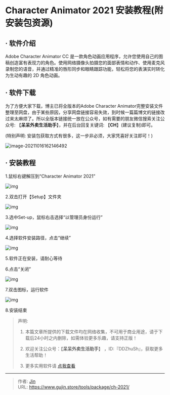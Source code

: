 # Character Animator 2021 安装教程(附安装包资源)


## · 软件介绍
Adobe Character Animator CC 是一款角色动画应用程序，允许您使用自己的图稿创造富有表现力的角色。使用网络摄像头拍摄您的面部表情和动作、使用麦克风录制您的语音，并通过精准的唇形同步和眼睛跟踪功能，轻松将您的表演实时转化为生动有趣的 2D 角色动画。

## · 软件下载
为了方便大家下载，博主已将全版本的Adobe Character Animator完整安装文件整理至网盘，由于某些原因，分享网盘链接容易失效，到时候一篇篇博文的链接改过来太麻烦了。所以全版本链接统一放在公众号，如有需要的朋友微信搜索关注公众号: 【**呆呆外卖生活助手**】，并在后台回复关键词: 【**CH**】(建议复制)即可。

(特别声明: 安装包获取方式有很多，这一步非必须，大家凭喜好关注即可！)

![image-20211016162146492](https://img.gujin.store/img/image-20211016162146492.png)

## · 安装教程

1.鼠标右键解压到“Character Animator 2021”

![img](https://img.gujin.store/img/v2-b83dd36aead863d68129263630cbb791_720w.png)

2.双击打开【Setup】文件夹

![img](https://img.gujin.store/img/v2-05feb61fd3258654bd04c2f41302ee3b_720w.png)



3.选中Set-up，鼠标右击选择“以管理员身份运行”

![img](https://img.gujin.store/img/v2-93b651c917e48def239e04e84c85dd29_720w.png)

4.选择软件安装路径，点击“继续”

![img](https://img.gujin.store/img/v2-5412d2d687a57e4ea34072ed41bcac9f_720w.png)

5.软件正在安装，请耐心等待

6.点击“关闭”

![img](https://img.gujin.store/img/v2-8614ea0e8e56cdd02fe5569423e4d97e_720w.png)

7.双击图标，运行软件

![img](https://img.gujin.store/img/v2-1ea1a95a14ff380814f6b62b1a0df99e_720w.png)

8.安装结束




> 声明: 
>
> 1. 本篇文章所提供的下载文件均在网络收集，不可用于商业用途，请于下载后24小时之内删除，如需体验更多乐趣，请支持正版！
>
> 2. 欢迎关注公众号：【**呆呆外卖生活助手**】 ，ID:『DDZhuSh』，获取更多生活帮助！
>
> 3. 更多实用软件请  [点我查看](/tools)

---

> 作者: [Jin](https://img.gujin.store/img/favicon.ico)  
> URL: https://www.gujin.store/tools/package/ch-2021/  

